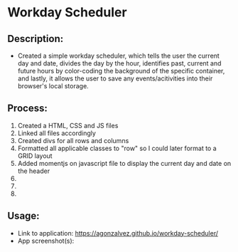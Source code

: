 # Workday Scheduler
## Description:
- Created a simple workday scheduler, which tells the user the current day and date, divides the day by the hour, identifies past, current and future hours by color-coding the background of the specific container, and lastly, it allows the user to save any events/acitivities into their browser's local storage.
## Process:
 1. Created a HTML, CSS and JS files
 2. Linked all files accordingly
 3. Created divs for all rows and columns
 4. Formatted all applicable classes to "row" so I could later format to a GRID layout
 5. Added momentjs on javascript file to display the current day and date on the header
 6. 
 7. 
 8. 


 ## Usage:
 - Link to application: https://agonzalvez.github.io/workday-scheduler/
 - App screenshot(s):